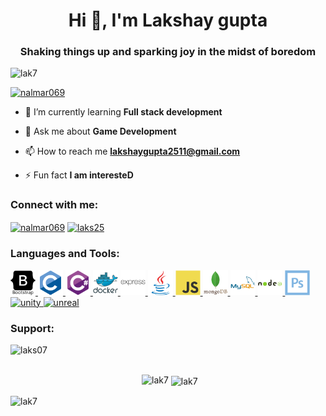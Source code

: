 <h1 align="center">Hi 👋, I'm Lakshay gupta</h1>
<h3 align="center">Shaking things up and sparking joy in the midst of boredom</h3>

<p align="left"> <img src="https://komarev.com/ghpvc/?username=lak7&label=Profile%20views&color=0e75b6&style=flat" alt="lak7" /> </p>

<p align="left"> <a href="https://twitter.com/nalmar069" target="blank"><img src="https://img.shields.io/twitter/follow/nalmar069?logo=twitter&style=for-the-badge" alt="nalmar069" /></a> </p>

- 🌱 I’m currently learning **Full stack development**

- 💬 Ask me about **Game Development**

- 📫 How to reach me **lakshaygupta2511@gmail.com**

- ⚡ Fun fact **I am interesteD**

<h3 align="left">Connect with me:</h3>
<p align="left">
<a href="https://twitter.com/nalmar069" target="blank"><img align="center" src="https://raw.githubusercontent.com/rahuldkjain/github-profile-readme-generator/master/src/images/icons/Social/twitter.svg" alt="nalmar069" height="30" width="40" /></a>
<a href="https://www.leetcode.com/laks25" target="blank"><img align="center" src="https://raw.githubusercontent.com/rahuldkjain/github-profile-readme-generator/master/src/images/icons/Social/leet-code.svg" alt="laks25" height="30" width="40" /></a>
</p>

<h3 align="left">Languages and Tools:</h3>
<p align="left"> <a href="https://getbootstrap.com" target="_blank" rel="noreferrer"> <img src="https://raw.githubusercontent.com/devicons/devicon/master/icons/bootstrap/bootstrap-plain-wordmark.svg" alt="bootstrap" width="40" height="40"/> </a> <a href="https://www.cprogramming.com/" target="_blank" rel="noreferrer"> <img src="https://raw.githubusercontent.com/devicons/devicon/master/icons/c/c-original.svg" alt="c" width="40" height="40"/> </a> <a href="https://www.w3schools.com/cs/" target="_blank" rel="noreferrer"> <img src="https://raw.githubusercontent.com/devicons/devicon/master/icons/csharp/csharp-original.svg" alt="csharp" width="40" height="40"/> </a> <a href="https://www.docker.com/" target="_blank" rel="noreferrer"> <img src="https://raw.githubusercontent.com/devicons/devicon/master/icons/docker/docker-original-wordmark.svg" alt="docker" width="40" height="40"/> </a> <a href="https://expressjs.com" target="_blank" rel="noreferrer"> <img src="https://raw.githubusercontent.com/devicons/devicon/master/icons/express/express-original-wordmark.svg" alt="express" width="40" height="40"/> </a> <a href="https://www.java.com" target="_blank" rel="noreferrer"> <img src="https://raw.githubusercontent.com/devicons/devicon/master/icons/java/java-original.svg" alt="java" width="40" height="40"/> </a> <a href="https://developer.mozilla.org/en-US/docs/Web/JavaScript" target="_blank" rel="noreferrer"> <img src="https://raw.githubusercontent.com/devicons/devicon/master/icons/javascript/javascript-original.svg" alt="javascript" width="40" height="40"/> </a> <a href="https://www.mongodb.com/" target="_blank" rel="noreferrer"> <img src="https://raw.githubusercontent.com/devicons/devicon/master/icons/mongodb/mongodb-original-wordmark.svg" alt="mongodb" width="40" height="40"/> </a> <a href="https://www.mysql.com/" target="_blank" rel="noreferrer"> <img src="https://raw.githubusercontent.com/devicons/devicon/master/icons/mysql/mysql-original-wordmark.svg" alt="mysql" width="40" height="40"/> </a> <a href="https://nodejs.org" target="_blank" rel="noreferrer"> <img src="https://raw.githubusercontent.com/devicons/devicon/master/icons/nodejs/nodejs-original-wordmark.svg" alt="nodejs" width="40" height="40"/> </a> <a href="https://www.photoshop.com/en" target="_blank" rel="noreferrer"> <img src="https://raw.githubusercontent.com/devicons/devicon/master/icons/photoshop/photoshop-line.svg" alt="photoshop" width="40" height="40"/> </a> <a href="https://unity.com/" target="_blank" rel="noreferrer"> <img src="https://www.vectorlogo.zone/logos/unity3d/unity3d-icon.svg" alt="unity" width="40" height="40"/> </a> <a href="https://unrealengine.com/" target="_blank" rel="noreferrer"> <img src="https://raw.githubusercontent.com/kenangundogan/fontisto/036b7eca71aab1bef8e6a0518f7329f13ed62f6b/icons/svg/brand/unreal-engine.svg" alt="unreal" width="40" height="40"/> </a> </p>

<h3 align="left">Support:</h3>
<p><a href="https://ko-fi.com/laks07"> <img align="left" src="https://cdn.ko-fi.com/cdn/kofi3.png?v=3" height="50" width="210" alt="laks07" /></a></p><br><br>

<p><img align="left" src="https://github-readme-stats.vercel.app/api/top-langs?username=lak7&show_icons=true&locale=en&layout=compact" alt="lak7" /></p>

<p>&nbsp;<img align="center" src="https://github-readme-stats.vercel.app/api?username=lak7&show_icons=true&locale=en" alt="lak7" /></p>

<p><img align="center" src="https://github-readme-streak-stats.herokuapp.com/?user=lak7&" alt="lak7" /></p>
